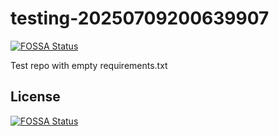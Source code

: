 # testing-20250709200639907
[![FOSSA Status](https://app.fossa.com/api/projects/git%2Bgithub.com%2Fkirogum%2Ftesting-20250709200639907.svg?type=shield)](https://app.fossa.com/projects/git%2Bgithub.com%2Fkirogum%2Ftesting-20250709200639907?ref=badge_shield)

Test repo with empty requirements.txt


## License
[![FOSSA Status](https://app.fossa.com/api/projects/git%2Bgithub.com%2Fkirogum%2Ftesting-20250709200639907.svg?type=large)](https://app.fossa.com/projects/git%2Bgithub.com%2Fkirogum%2Ftesting-20250709200639907?ref=badge_large)